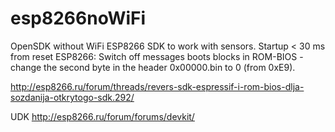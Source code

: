 ﻿# esp8266noWiFi
OpenSDK without WiFi ESP8266
SDK to work with sensors.
Startup < 30 ms from reset ESP8266:
Switch off messages boots blocks in ROM-BIOS - change the second byte in the header 0x00000.bin to 0 (from 0xE9).

http://esp8266.ru/forum/threads/revers-sdk-espressif-i-rom-bios-dlja-sozdanija-otkrytogo-sdk.292/

UDK
http://esp8266.ru/forum/forums/devkit/